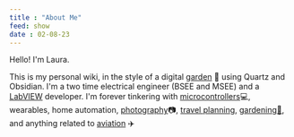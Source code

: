 ```yaml
---
title : "About Me"
feed: show
date : 02-08-23
---
```


Hello! I'm Laura. 

This is my personal wiki, in the style of a digital [garden](notes/me/why-garden.md) 🐛 using Quartz and Obsidian. I'm a two time electrical engineer (BSEE and MSEE) and a [LabVIEW](notes/software/labview/LabVIEW.md) developer. I'm forever tinkering with [microcontrollers](notes/myprojects/environmental/WeatherStation.md)💻, wearables, home automation, [photography](https://laurasees.photography/)📷, [travel planning](notes/myadventures/travel/Trips.md), [gardening](notes/nature/plants/Native%20Plants.md)[🌺](notes/nature/plants/Flowers.md), and anything related to [aviation](notes/aviation/Aviation-Topics.md) ✈️